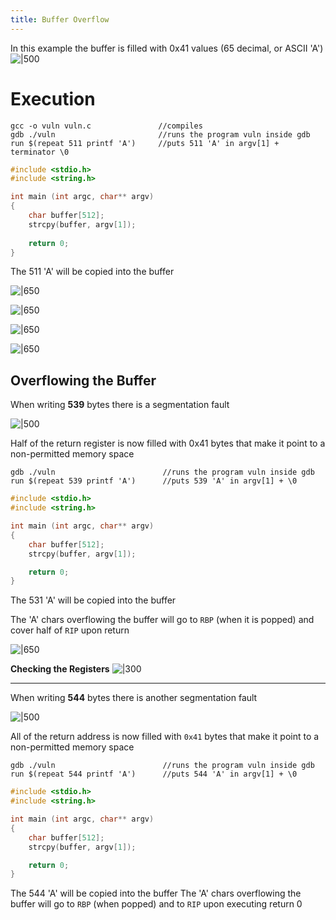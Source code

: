 ```yaml
---
title: Buffer Overflow
---
```

In this example the buffer is filled with 0x41 values (65 decimal,  or ASCII 'A')
![|500](notes/Software%20Security/Images/Pasted%20image%2020230315193531.png)

# Execution

```
gcc -o vuln vuln.c               //compiles
gdb ./vuln                       //runs the program vuln inside gdb
run $(repeat 511 printf 'A')     //puts 511 'A' in argv[1] + terminator \0
```
```C
#include <stdio.h>
#include <string.h>

int main (int argc, char** argv)
{
	char buffer[512];
	strcpy(buffer, argv[1]);
	
	return 0;
}
```

The 511 'A' will be copied into the buffer

![|650](notes/Software%20Security/Images/Pasted%20image%2020230315195239.png)

![|650](notes/Software%20Security/Images/Pasted%20image%2020230315195412.png)

![|650](notes/Software%20Security/Images/Pasted%20image%2020230315195502.png)

![|650](notes/Software%20Security/Images/Pasted%20image%2020230315195714.png)

## Overflowing the Buffer

When writing **539** bytes there is a segmentation fault

![|500](notes/Software%20Security/Images/Pasted%20image%2020230315195826.png)

Half of the return register is now filled with 0x41 bytes that make it point to a non-permitted memory space

```
gdb ./vuln                        //runs the program vuln inside gdb
run $(repeat 539 printf 'A')      //puts 539 'A' in argv[1] + \0
```
```C
#include <stdio.h>
#include <string.h>

int main (int argc, char** argv)
{
	char buffer[512];
	strcpy(buffer, argv[1]);

	return 0;
}
```

The 531 'A' will be copied into the buffer

The 'A' chars overflowing the buffer will go to `RBP` (when it is popped) and cover half of `RIP` upon return

![|650](notes/Software%20Security/Images/Pasted%20image%2020230315201027.png)

**Checking the Registers**
![|300](notes/Software%20Security/Images/Pasted%20image%2020230315201156.png)

---

When writing **544** bytes there is another segmentation fault

![|500](notes/Software%20Security/Images/Pasted%20image%2020230315202315.png)

All of the return address is now filled with `0x41` bytes that make it point to a non-permitted memory space

```
gdb ./vuln                        //runs the program vuln inside gdb
run $(repeat 544 printf 'A')      //puts 544 'A' in argv[1] + \0
```
```C
#include <stdio.h>
#include <string.h>

int main (int argc, char** argv)
{
	char buffer[512];
	strcpy(buffer, argv[1]);

	return 0;
}
```

The 544 'A' will be copied into the buffer
The 'A' chars overflowing the buffer will go to `RBP` (when popped) and to `RIP` upon executing return 0